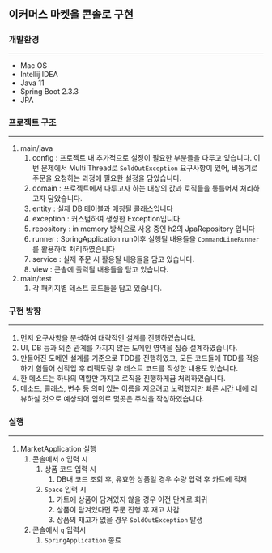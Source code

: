 ## 이커머스 마켓을 콘솔로 구현



### 개발환경

-----

- Mac OS
- Intellij IDEA
- Java 11
- Spring Boot 2.3.3
- JPA

### 프로젝트 구조

-----

1. main/java
   1. config : 프로젝트 내 추가적으로 설정이 필요한 부분들을 다루고 있습니다. 이번 문제에서 Multi Thread로 `SoldOutException` 요구사항이 있어, 비동기로 주문을 요청하는 과정에 필요한 설정을 담았습니다.
   2. domain : 프로젝트에서 다루고자 하는 대상의 값과 로직들을 통틀어서 처리하고자 담았습니다.
   3. entity : 실제 DB 테이블과 매칭될 클래스입니다
   4. exception : 커스텀하여 생성한 Exception입니다
   5. repository : in memory 방식으로 사용 중인 h2의 JpaRepository 입니다
   6. runner : SpringApplication run이후 실행될 내용들을 `CommandLineRunner`를 활용하여 처리하였습니다
   7. service : 실제 주문 시 활용될 내용들을 담고 있습니다.
   8. view : 콘솔에 출력될 내용들을 담고 있습니다.
2. main/test
   1. 각 패키지별 테스트 코드들을 담고 있습니다.

### 구현 방향

-----

1. 먼저 요구사항을 분석하여 대략적인 설계를 진행하였습니다.
2. UI, DB 등과 의존 관계를 가지지 않는 도메인 영역을 집중 설계하였습니다.
3. 만들어진 도메인 설계를 기준으로 TDD를 진행하였고, 모든 코드들에 TDD를 적용하기 힘들어 선작업 후 리팩토링 후 테스트 코드를 작성한 내용도 있습니다.
4. 한 메소드는 하나의 역할만 가지고 로직을 진행하게끔 처리하였습니다.
5. 메소드, 클래스, 변수 등 의미 있는 이름을 지으려고 노력했지만 빠른 시간 내에 리뷰하실 것으로 예상되어 임의로 몇곳은 주석을 작성하였습니다.

### 실행

-----

1. MarketApplication 실행
   1. 콘솔에서 `o` 입력 시
      1. 상품 코드 입력 시
         1. DB내 코드 조회 후, 유효한 상품일 경우 수량 입력 후 카트에 적재
      2. `Space` 입력 시
         1. 카트에 상품이 담겨있지 않을 경우 이전 단계로 회귀
         2. 상품이 담겨있다면 주문 진행 후 재고 차감
         3. 상품의 재고가 없을 경우 `SoldOutException` 발생
   2. 콘솔에서 `q` 입력시
      1. `SpringApplication` 종료